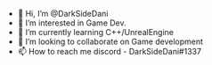 - 👋 Hi, I’m @DarkSideDani
- 👀 I’m interested in Game Dev.
- 🌱 I’m currently learning C++/UnrealEngine
- 💞️ I’m looking to collaborate on Game development
- 📫 How to reach me discord - DarkSideDani#1337

<!---
DarkSideDani/DarkSideDani is a ✨ special ✨ repository because its `README.md` (this file) appears on your GitHub profile.
You can click the Preview link to take a look at your changes.
--->
